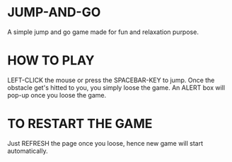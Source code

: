 # JUMP-AND-GO
A simple jump and go game made for fun and relaxation purpose.


# HOW TO PLAY
LEFT-CLICK the mouse or press the SPACEBAR-KEY to jump.
Once the obstacle get's hitted to you, you simply loose the game.
An ALERT box will pop-up once you loose the game.

# TO RESTART THE GAME
Just REFRESH the page once you loose, hence new game will start automatically.
